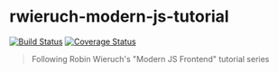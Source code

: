 # rwieruch-modern-js-tutorial

[![Build Status](https://travis-ci.org/spaceninja/rwieruch-modern-js-tutorial.svg?branch=master)](https://travis-ci.org/spaceninja/rwieruch-modern-js-tutorial) [![Coverage Status](https://coveralls.io/repos/github/spaceninja/rwieruch-modern-js-tutorial/badge.svg?branch=master)](https://coveralls.io/github/spaceninja/rwieruch-modern-js-tutorial?branch=master)

> Following Robin Wieruch's "Modern JS Frontend" tutorial series
